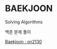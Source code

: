 # BAEKJOON

Solving Algorithms

백준 문제 풀이

<a href="https://www.acmicpc.net/user/on2130">Baekjoon : on2130</a>
